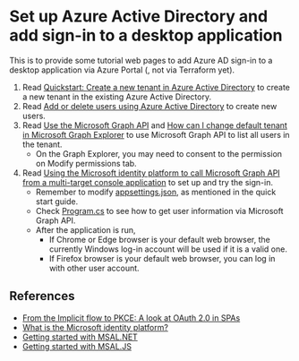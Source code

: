 # Set up Azure Active Directory and add sign-in to a desktop application

This is to provide some tutorial web pages to add Azure AD sign-in to a desktop application via Azure Portal (, not via Terraform yet).

1. Read [Quickstart: Create a new tenant in Azure Active Directory](https://docs.microsoft.com/en-us/azure/active-directory/fundamentals/active-directory-access-create-new-tenant) to create a new tenant in the existing Azure Active Directory.
2. Read [Add or delete users using Azure Active Directory](https://docs.microsoft.com/en-us/azure/active-directory/fundamentals/add-users-azure-active-directory) to create new users.
3. Read [Use the Microsoft Graph API](https://docs.microsoft.com/en-us/graph/use-the-api) and [How can I change default tenant in Microsoft Graph Explorer](https://stackoverflow.com/questions/53341544/how-can-i-change-default-tenant-in-microsoft-graph-explorer) to use Microsoft Graph API to list all users in the tenant.
   - On the Graph Explorer, you may need to consent to the permission on Modify permissions tab.
4. Read [Using the Microsoft identity platform to call Microsoft Graph API from a multi-target console application](https://github.com/Azure-Samples/ms-identity-dotnet-desktop-tutorial/tree/master/1-Calling-MSGraph/1-1-AzureAD) to set up and try the sign-in.
   - Remember to modify [appsettings.json](./desktop/Console-Interactive-MultiTarget/appsettings.json), as mentioned in the quick start guide.
   - Check [Program.cs](./desktop/Console-Interactive-MultiTarget/Program.cs) to see how to get user information via Microsoft Graph API.
   - After the application is run,
      - If Chrome or Edge browser is your default web browser, the currently Windows log-in account will be used if it is a valid one.
      - If Firefox browser is your default web browser, you can log in with other user account.

## References

- [From the Implicit flow to PKCE: A look at OAuth 2.0 in SPAs](https://pragmaticwebsecurity.com/articles/oauthoidc/from-implicit-to-pkce.html)
- [What is the Microsoft identity platform?](https://docs.microsoft.com/en-us/azure/active-directory/develop/v2-overview)
- [Getting started with MSAL.NET](https://github.com/AzureAD/microsoft-authentication-library-for-dotnet/wiki)
- [Getting started with MSAL.JS](https://github.com/AzureAD/microsoft-authentication-library-for-js/wiki)
